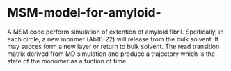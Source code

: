 # MSM-model-for-amyloid-
A MSM code perform simulation of extention of amyloid fibril. Spcifically, in each circle, a new monmer (Ab16-22) will release from the bulk solvent. It may succes form a new layer or return to bulk solvent.  The read transition matrix derived from MD simulation and produce a trajectory which is the state of the monomer as a fuction of time.
